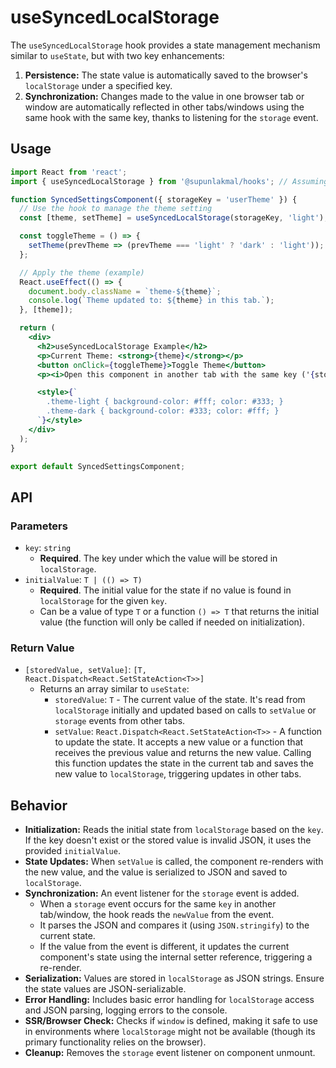 # useSyncedLocalStorage

The `useSyncedLocalStorage` hook provides a state management mechanism similar to `useState`, but with two key enhancements:

1.  **Persistence:** The state value is automatically saved to the browser's `localStorage` under a specified key.
2.  **Synchronization:** Changes made to the value in one browser tab or window are automatically reflected in other tabs/windows using the same hook with the same key, thanks to listening for the `storage` event.

## Usage

```jsx
import React from 'react';
import { useSyncedLocalStorage } from '@supunlakmal/hooks'; // Assuming installation

function SyncedSettingsComponent({ storageKey = 'userTheme' }) {
  // Use the hook to manage the theme setting
  const [theme, setTheme] = useSyncedLocalStorage(storageKey, 'light'); // Default to 'light'

  const toggleTheme = () => {
    setTheme(prevTheme => (prevTheme === 'light' ? 'dark' : 'light'));
  };

  // Apply the theme (example)
  React.useEffect(() => {
    document.body.className = `theme-${theme}`;
    console.log(`Theme updated to: ${theme} in this tab.`);
  }, [theme]);

  return (
    <div>
      <h2>useSyncedLocalStorage Example</h2>
      <p>Current Theme: <strong>{theme}</strong></p>
      <button onClick={toggleTheme}>Toggle Theme</button>
      <p><i>Open this component in another tab with the same key ('{storageKey}') to see synchronization.</i></p>

      <style>{`
        .theme-light { background-color: #fff; color: #333; }
        .theme-dark { background-color: #333; color: #fff; }
      `}</style>
    </div>
  );
}

export default SyncedSettingsComponent;
```

## API

### Parameters

-   `key`: `string`
    -   **Required**. The key under which the value will be stored in `localStorage`.
-   `initialValue`: `T | (() => T)`
    -   **Required**. The initial value for the state if no value is found in `localStorage` for the given `key`.
    -   Can be a value of type `T` or a function `() => T` that returns the initial value (the function will only be called if needed on initialization).

### Return Value

-   `[storedValue, setValue]`: `[T, React.Dispatch<React.SetStateAction<T>>]`
    -   Returns an array similar to `useState`:
        -   `storedValue`: `T` - The current value of the state. It's read from `localStorage` initially and updated based on calls to `setValue` or `storage` events from other tabs.
        -   `setValue`: `React.Dispatch<React.SetStateAction<T>>` - A function to update the state. It accepts a new value or a function that receives the previous value and returns the new value. Calling this function updates the state in the current tab and saves the new value to `localStorage`, triggering updates in other tabs.

## Behavior

-   **Initialization:** Reads the initial state from `localStorage` based on the `key`. If the key doesn't exist or the stored value is invalid JSON, it uses the provided `initialValue`.
-   **State Updates:** When `setValue` is called, the component re-renders with the new value, and the value is serialized to JSON and saved to `localStorage`.
-   **Synchronization:** An event listener for the `storage` event is added.
    -   When a `storage` event occurs for the same `key` in another tab/window, the hook reads the `newValue` from the event.
    -   It parses the JSON and compares it (using `JSON.stringify`) to the current state.
    -   If the value from the event is different, it updates the current component's state using the internal setter reference, triggering a re-render.
-   **Serialization:** Values are stored in `localStorage` as JSON strings. Ensure the state values are JSON-serializable.
-   **Error Handling:** Includes basic error handling for `localStorage` access and JSON parsing, logging errors to the console.
-   **SSR/Browser Check:** Checks if `window` is defined, making it safe to use in environments where `localStorage` might not be available (though its primary functionality relies on the browser).
-   **Cleanup:** Removes the `storage` event listener on component unmount.
